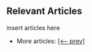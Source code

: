 ## Relevant Articles

insert articles here

- More articles: [[<-- prev]](/spring-boot-modules/spring-boot-3-2)
